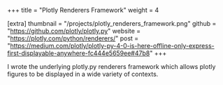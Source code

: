 +++
title = "Plotly Renderers Framework"
weight =  4

[extra]
thumbnail = "/projects/plotly_renderers_framework.png"
github = "https://github.com/plotly/plotly.py"
website = "https://plotly.com/python/renderers/"
post = "https://medium.com/plotly/plotly-py-4-0-is-here-offline-only-express-first-displayable-anywhere-fc444e5659ee#47b8"
+++

I wrote the underlying plotly.py renderers framework which allows plotly figures to be
displayed in a wide variety of contexts. 

<!-- more -->
